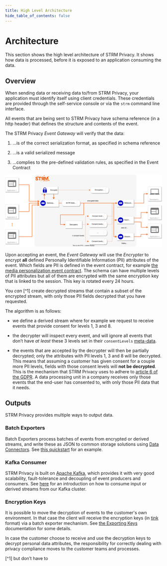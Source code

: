 ```yaml
---
title: High Level Architecture
hide_table_of_contents: false
---
```


# Architecture

This section shows the high level architecture of STRM Privacy. It shows
how data is processed, before it is exposed to an application consuming
the data.

## Overview

When sending data or receiving data to/from STRM Privacy, your
application must identify itself using client credentials. These
credentials are provided through the self-service console or via the
`strm` command line interface.

All events that are being sent to STRM Privacy have schema reference (in
a http header) that defines the structure and contents of the event.

The STRM Privacy *Event Gateway* will verify that the data:

1.  …is of the correct serialization format, as specified in schema
    reference

2.  …is a valid serialized message

3.  …complies to the pre-defined validation rules, as specified in the
    Event Contract

![High Level Architecture](images/hla.svg)

Upon accepting an event, the *Event Gateway* will use the *Encrypter* to
encrypt **all** defined Personally Identifiable Information (PII)
attributes of the event. Which fields are PII is defined in the event
contract, for example [the media personalization event
contract](https://strmprivacy.io/schemas/dpg/nps_unified/5.0.0/). The
schema can have multiple levels of PII attributes but all of them are
encrypted with the same encryption key that is linked to the session.
This key is rotated every 24 hours.

You *can* [^1] create decrypted streams that contain a subset of the
encrypted stream, with only those PII fields decrypted that you have
requested.

The algorithm is as follows:

-   we define a derived stream where for example we request to receive
    events that provide consent for levels 1, 3 and 8.

-   the decrypter will inspect every event, and will ignore all events
    that don’t have *at least* these 3 levels set in their
    `consentLevels` [meta-data](/02-concepts/02-data-contracts/03-strm-meta.md).

-   the events that are accepted by the decrypter will then be partially
    decrypted; only the attributes with PII levels 1, 3 and 8 will be
    decrypted. This means that assuming a customer has given consent for
    a couple more PII levels, fields with those consent levels will
    **not be decrypted**. This is the mechanism that STRM Privacy uses
    to adhere to [article 6 of the
    GDPR](https://gdpr-info.eu/art-6-gdpr/). A data processing unit in a
    company receives only those events that the end-user has consented
    to, with only those PII data that it needs.

## Outputs

STRM Privacy provides multiple ways to output data.

### Batch Exporters

Batch Exporters process batches of events from encrypted or derived streams, 
and write these as JSON to common storage solutions using 
[Data Connectors](/02-concepts/04-data-connectors.md).
See [this quickstart](/03-quickstart/01-streaming/04-exporting-data/01-batch-export.md) for an example.

### Kafka Consumer

STRM Privacy is built on [Apache
Kafka](https://kafka.apache.org/powered-by), which provides it with very
good scalability, fault-tolerance and decoupling of event producers and
consumers. See [here](/03-quickstart/01-streaming/04-exporting-data/03-exporting-kafka.md) for an
introduction on how to consume input or derived streams from our Kafka
cluster.

### Encryption Keys

It is possible to move the decryption of events to the customer's own
environment. In that case the client will receive the encryption keys
(in [tink](https://developers.google.com/tink) format) via a batch
exporter mechanism. See [the Exporting
Keys](/03-quickstart/01-streaming/04-exporting-data/02-exporting-keys.md) documentation for some details.

In case the customer choose to receive and use the decryption keys to
decrypt personal data attributes, the responsibility for correctly
dealing with privacy compliance moves to the customer teams and
processes.

[^1] but don’t have to
